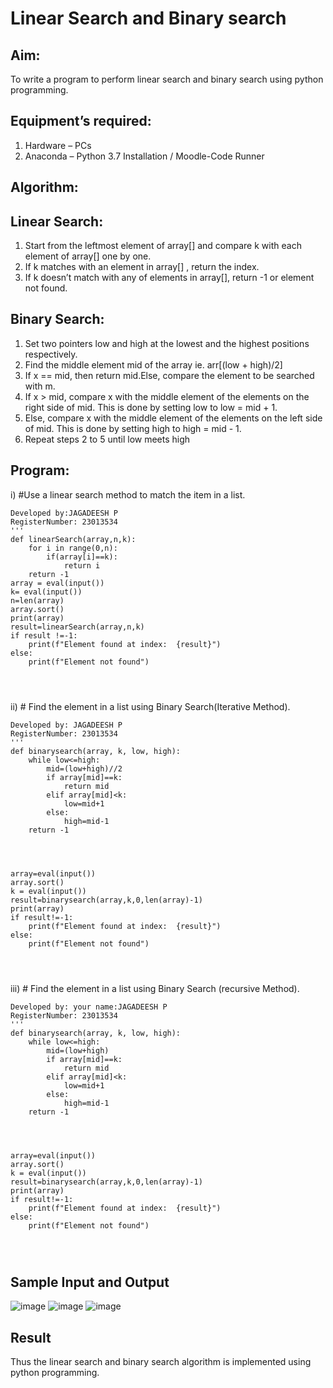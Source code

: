# Linear Search and Binary search
## Aim:
To write a program to perform linear search and binary search using python programming.
## Equipment’s required:
1.	Hardware – PCs
2.	Anaconda – Python 3.7 Installation / Moodle-Code Runner
## Algorithm:
## Linear Search:
1.	Start from the leftmost element of array[] and compare k with each element of array[] one by one.
2.	If k matches with an element in array[] , return the index.
3.	If k doesn’t match with any of elements in array[], return -1 or element not found.
## Binary Search:
1.	Set two pointers low and high at the lowest and the highest positions respectively.
2.	Find the middle element mid of the array ie. arr[(low + high)/2]
3.	If x == mid, then return mid.Else, compare the element to be searched with m.
4.	If x > mid, compare x with the middle element of the elements on the right side of mid. This is done by setting low to low = mid + 1.
5.	Else, compare x with the middle element of the elements on the left side of mid. This is done by setting high to high = mid - 1.
6.	Repeat steps 2 to 5 until low meets high
## Program:
i)	#Use a linear search method to match the item in a list.
```
Developed by:JAGADEESH P
RegisterNumber: 23013534
'''
def linearSearch(array,n,k):
    for i in range(0,n):
        if(array[i]==k):
            return i
    return -1
array = eval(input())
k= eval(input())
n=len(array)
array.sort()
print(array)
result=linearSearch(array,n,k)
if result !=-1:
    print(f"Element found at index:  {result}")
else:
    print(f"Element not found")
    



```
ii)	# Find the element in a list using Binary Search(Iterative Method).
```
Developed by: JAGADEESH P
RegisterNumber: 23013534
'''
def binarysearch(array, k, low, high):
    while low<=high:
        mid=(low+high)//2
        if array[mid]==k:
            return mid
        elif array[mid]<k:
            low=mid+1
        else:
            high=mid-1
    return -1
    



array=eval(input())
array.sort()
k = eval(input())
result=binarysearch(array,k,0,len(array)-1)
print(array)
if result!=-1:
    print(f"Element found at index:  {result}")
else:
    print(f"Element not found")




```
iii)	# Find the element in a list using Binary Search (recursive Method).
```
Developed by: your name:JAGADEESH P
RegisterNumber: 23013534
'''
def binarysearch(array, k, low, high):
    while low<=high:
        mid=(low+high)
        if array[mid]==k:
            return mid
        elif array[mid]<k:
            low=mid+1
        else:
            high=mid-1
    return -1
    



array=eval(input())
array.sort()
k = eval(input())
result=binarysearch(array,k,0,len(array)-1)
print(array)
if result!=-1:
    print(f"Element found at index:  {result}")
else:
    print(f"Element not found")




```
## Sample Input and Output
![image](https://github.com/jagadeesh9500/Search-Algorithm/assets/149087921/3676a109-63d8-415a-8cda-1973b6cf6147)
![image](https://github.com/jagadeesh9500/Search-Algorithm/assets/149087921/81b82c16-fde7-4d38-8fb6-4f35acaab255)
![image](https://github.com/jagadeesh9500/Search-Algorithm/assets/149087921/0c10085e-2277-4b58-8d8e-5610e8776646)






## Result
Thus the linear search and binary search algorithm is implemented using python programming.
